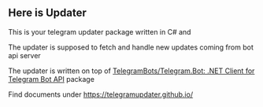 ## Here is **Updater**

This is your telegram updater package written in C# and

The updater is supposed to fetch and handle new updates coming from bot api server

The updater is written on top of [TelegramBots/Telegram.Bot: .NET Client for Telegram Bot API](https://github.com/TelegramBots/Telegram.Bot) package

Find documents under https://telegramupdater.github.io/
